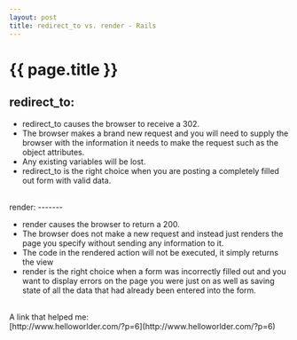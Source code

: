 ```yaml
---
layout: post
title: redirect_to vs. render - Rails
---
```

{{ page.title }}
================

redirect_to:
------------

* redirect_to causes the browser to receive a 302.
* The browser makes a brand new request and you will need to supply the browser with the information it needs to make the request such as the object attributes.
* Any existing variables will be lost.
* redirect_to is the right choice when you are posting a completely filled out form with valid data.

<br />
render:
-------

* render causes the browser to return a 200.
* The browser does not make a new request and instead just renders the page you specify without sending any information to it.
* The code in the rendered action will not be executed, it simply returns the view
* render is the right choice when a form was incorrectly filled out and you want to display errors on the page you were just on as well as saving state of all the data that had already been entered into the form. 

<br />
A link that helped me:<br />
[http://www.helloworlder.com/?p=6](http://www.helloworlder.com/?p=6)